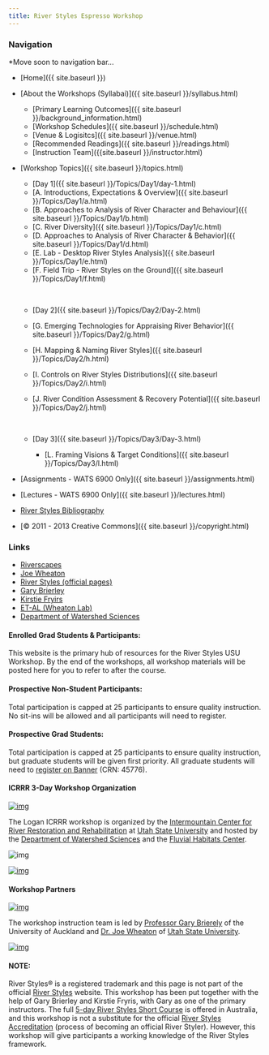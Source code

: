 ```yaml
---
title: River Styles Espresso Workshop
---
```


### Navigation

*Move soon to navigation bar...

* [Home]({{ site.baseurl }})

* [About the Workshops (Syllabai)]({{ site.baseurl }}/syllabus.html)
  *   [Primary Learning Outcomes]({{ site.baseurl }}/background_information.html)
  *   [Workshop Schedules]({{ site.baseurl }}/schedule.html)
  *   [Venue & Logisitcs]({{ site.baseurl }}/venue.html)
  *   [Recommended Readings]({{ site.baseurl }}/readings.html)
  *   [Instruction Team]({{site.baseurl }}/instructor.html)

* [Workshop Topics]({{ site.baseurl }}/topics.html)
  *   [Day 1]({{ site.baseurl }}/Topics/Day1/day-1.html)
    *	[A. Introductions, Expectations & Overview]({{ site.baseurl }}/Topics/Day1/a.html)
    *	[B. Approaches to Analysis of River Character and Behaviour]({{ site.baseurl }}/Topics/Day1/b.html)
    *	[C. River Diversity]({{ site.baseurl }}/Topics/Day1/c.html)
    *	[D. Approaches to Analysis of River Character & Behavior]({{ site.baseurl }}/Topics/Day1/d.html)
    *	[E. Lab - Desktop River Styles Analysis]({{ site.baseurl }}/Topics/Day1/e.html)
    *	[F. Field Trip - River Styles on the Ground]({{ site.baseurl }}/Topics/Day1/f.html)

    ​
  *   [Day 2]({{ site.baseurl }}/Topics/Day2/Day-2.html)
    *  [G. Emerging Technologies for Appraising River Behavior]({{ site.baseurl }}/Topics/Day2/g.html)

    *  [H. Mapping & Naming River Styles]({{ site.baseurl }}/Topics/Day2/h.html)

    *  [I. Controls on River Styles Distributions]({{ site.baseurl }}/Topics/Day2/i.html)

    *  [J. River Condition Assessment & Recovery Potential]({{ site.baseurl }}/Topics/Day2/j.html)

       ​
   *   [Day 3]({{ site.baseurl }}/Topics/Day3/Day-3.html)
        *   [L. Framing Visions & Target Conditions]({{ site.baseurl }}/Topics/Day3/l.html)

* [Assignments - WATS 6900 Only]({{ site.baseurl }}/assignments.html)

* [Lectures - WATS 6900 Only]({{ site.baseurl }}/lectures.html)

* [River Styles Bibliography](http://www.riverstyles.com/publications.php)

* [© 2011 - 2013  Creative Commons]({{ site.baseurl }}/copyright.html)



### Links

* [Riverscapes](http://riverscapes.xyz)
* [Joe Wheaton](http://joewheaton.org)
* [River Styles (official pages)](http://www.riverstyles.com/)
* [Gary Brierley](http://web.env.auckland.ac.nz/people_profiles/brierley_g/)
* [Kirstie Fryirs](http://envirogeog.mq.edu.au/about/staff/person.htm?id=kfryirs)
* [ET-AL (Wheaton Lab)](http://etal.joewheaton.org)
* [Department of Watershed Sciences](http://www.cnr.usu.edu/wats/)

#### Enrolled Grad Students & Participants:
This website is the primary hub of resources for the River Styles USU Workshop. By the end of the workshops, all workshop materials will be posted here for you to refer to after the course.

#### Prospective Non-Student Participants:
Total participation is capped at 25 participants to ensure quality instruction. No sit-ins will be allowed and all participants will need to register.

#### Prospective Grad Students:
Total participation is capped at 25 participants to ensure quality instruction, but graduate students will be given first priority. All graduate students will need to [register on Banner](http://riverstyles.joewheaton.org/syllabus/how-to-register)  (CRN: 45776).

#### ICRRR 3-Day Workshop Organization

[![img](http://riverstyles.joewheaton.org/_/rsrc/1304626997978/home/ICRR_Logo.png)](http://riverstyles.joewheaton.org/home/ICRR_Logo.png?attredirects=0)

The Logan ICRRR workshop is organized by the [Intermountain Center for River
Restoration and Rehabilitation](http://cnr.usu.edu/icrrr/)  at [Utah State University](http://www.usu.edu/) and hosted by the [Department of Watershed Sciences](http://www.cnr.usu.edu/wats/)  and the [Fluvial Habitats Center](http://fluvialhabitatscenter.org/).

![img]({{site.baseurl}}/assets/images/watershed-sciences-dept-PAIRED-02.gif)



[![img]({{site.baseurl}}/assets/images/FHC_FullText_Blue_w150.png)](http://fluvialhabitatscenter.org/)





#### Workshop Partners

[![img](http://riverstyles.joewheaton.org/_/rsrc/1373920570901/home/RiverStyles_80px.png)](http://www.riverstyles.com/)

The workshop instruction team is led by [Professor Gary Brierely](http://web.env.auckland.ac.nz/people_profiles/brierley_g/)  of the University of Auckland and [Dr. Joe Wheaton](http://joewheaton.org) of [Utah State University](http://usu.edu).

[![img](http://riverstyles.joewheaton.org/_/rsrc/1373922118830/home/uoa_logo.jpg)](http://riverstyles.joewheaton.org/home/uoa_logo.jpg?attredirects=0)

#### NOTE:

River Styles®  is a registered trademark and this page is not part of the official [River Styles](http://www.riverstyles.com/) website. This workshop has been put together with the help of Gary Brierley and Kirstie Fryris, with Gary as one of the primary instructors. The full [5-day River Styles Short Course](http://www.riverstyles.com/rssc.php) is offered in Australia, and 
this workshop is not a substitute for the official [River Styles Accreditation](http://www.riverstyles.com/rsaccredn.php) (process of becoming an official River Styler). However, this workshop will give participants a working knowledge of the River Styles framework.




